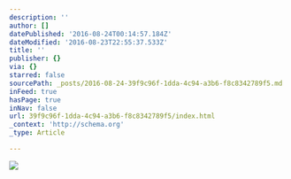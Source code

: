 ```yaml
---
description: ''
author: []
datePublished: '2016-08-24T00:14:57.184Z'
dateModified: '2016-08-23T22:55:37.533Z'
title: ''
publisher: {}
via: {}
starred: false
sourcePath: _posts/2016-08-24-39f9c96f-1dda-4c94-a3b6-f8c8342789f5.md
inFeed: true
hasPage: true
inNav: false
url: 39f9c96f-1dda-4c94-a3b6-f8c8342789f5/index.html
_context: 'http://schema.org'
_type: Article

---
```

![](https://the-grid-user-content.s3-us-west-2.amazonaws.com/bf2d862c-632c-409c-a431-c9bb9cf8ffb7.jpg)
